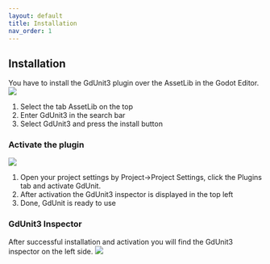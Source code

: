 ```yaml
---
layout: default
title: Installation
nav_order: 1
---
```


## Installation

You have to install the GdUnit3 plugin over the AssetLib in the Godot Editor.
![](/gdUnit3/assets/images/install/activate-gdunit-step0.png)

1. Select the tab AssetLib on the top
2. Enter GdUnit3 in the search bar
3. Select GdUnit3 and press the install button

### Activate the plugin

![](/gdUnit3/assets/images/install/activate-gdunit-step1.png)
1. Open your project settings by Project->Project Settings, click the Plugins tab and activate GdUnit.
2. After activation the GdUnit3 inspector is displayed in the top left
3. Done, GdUnit is ready to use

### GdUnit3 Inspector
After successful installation and activation you will find the GdUnit3 inspector on the left side.
![](/gdUnit3/assets/images/install/activate-gdunit-step2.png)